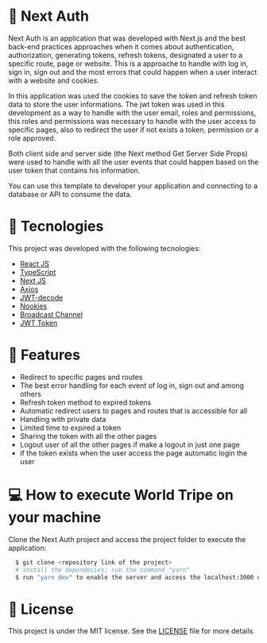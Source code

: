 # 🔖 Next Auth

<p>
  Next Auth is an application that was developed with Next.js and the best back-end practices approaches when it comes about authentication, authorization, generating tokens, refresh tokens, designated a user to a specific route, page or website. This is a approache to handle with log in, sign in, sign out and the most errors that could happen when a user interact with a website and cookies.
  
  In this application was used the cookies to save the token and refresh token data to store the user informations. The jwt token was used in this development as a way to handle with the user email, roles and permissions, this roles and permissions was necessary to handle with the user access to specific pages, also to redirect the user if not exists a token, permission or a role approved.
  
  Both client side and server side (the Next method Get Server Side Props) were used to handle with all the user events that could happen based on the user token that contains his information.
  
  You can use this template to developer your application and connecting to a database or API to consume the data.
</p>

# 🔧 Tecnologies

This project was developed with the following tecnologies:

- [React JS](https://pt-br.reactjs.org/)
- [TypeScript](https://www.typescriptlang.org/)
- [Next JS](https://nextjs.org/)
- [Axios](https://axios-http.com/ptbr/docs/intro)
- [JWT-decode](https://www.npmjs.com/package/jwt-decode)
- [Nookies](https://github.com/maticzav/nookies)
- [Broadcast Channel](https://developer.mozilla.org/en-US/docs/Web/API/Broadcast_Channel_API)
- [JWT Token](https://jwt.io/)

# 🚀 Features

<ul>
  <li>Redirect to specific pages and routes</li>
  <li>The best error handling for each event of log in, sign out and among others</li>
  <li>Refresh token method to expired tokens</li>
  <li>Automatic redirect users to pages and routes that is accessible for all</li>
  <li>Handling with private data</li>
  <li>Limited time to expired a token</li>
  <li>Sharing the token with all the other pages</li>
  <li>Logout user of all the other pages if make a logout in just one page</li>
  <li>if the token exists when the user access the page automatic login the user</li>
</ul>

# 💻 How to execute World Tripe on your machine

Clone the Next Auth project and access the project folder to execute the application:


```bash
  $ git clone <repository link of the project>
  # install the dependecies: run the command "yarn"
  $ run "yarn dev" to enable the server and access the localhost:3000 on your browser
```

# 📝 License

This project is under the MIT license. See the [LICENSE](LICENSE.md) file for more details.
